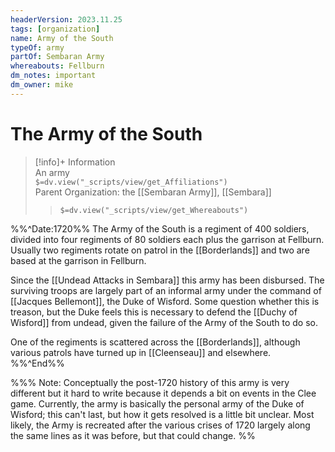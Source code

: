 ```yaml
---
headerVersion: 2023.11.25
tags: [organization]
name: Army of the South
typeOf: army
partOf: Sembaran Army
whereabouts: Fellburn
dm_notes: important
dm_owner: mike
---
```

# The Army of the South
>[!info]+ Information  
> An army  
> `$=dv.view("_scripts/view/get_Affiliations")`  
> Parent Organization: the [[Sembaran Army]], [[Sembara]]  
>> `$=dv.view("_scripts/view/get_Whereabouts")`

%%^Date:1720%%
The Army of the South is a regiment of 400 soldiers, divided into four regiments of 80 soldiers each plus the garrison at Fellburn. Usually two regiments rotate on patrol in the [[Borderlands]] and two are based at the garrison in Fellburn. 

Since the [[Undead Attacks in Sembara]] this army has been disbursed. The surviving troops are largely part of an informal army under the command of [[Jacques Bellemont]], the Duke of Wisford. Some question whether this is treason, but the Duke feels this is necessary to defend the [[Duchy of Wisford]] from undead, given the failure of the Army of the South to do so.

One of the regiments is scattered across the [[Borderlands]], although various patrols have turned up in [[Cleenseau]] and elsewhere. 
%%^End%%

%%% Note: Conceptually the post-1720 history of this army is very different but it hard to write because it depends a bit on events in the Clee game. Currently, the army is basically the personal army of the Duke of Wisford; this can't last, but how it gets resolved is a little bit unclear. Most likely, the Army is recreated after the various crises of 1720 largely along the same lines as it was before, but that could change.
%%